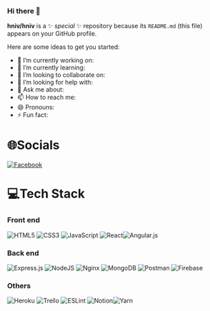 ### Hi there 👋


**hniv/hniv** is a ✨ _special_ ✨ repository because its `README.md` (this file) appears on your GitHub profile.

Here are some ideas to get you started:

- 🔭 I’m currently working on: 
- 🌱 I’m currently learning: 
- 👯 I’m looking to collaborate on: 
- 🤔 I’m looking for help with: 
- 💬 Ask me about: 
- 📫 How to reach me:
- 😄 Pronouns:
- ⚡ Fun fact:


# 🌐Socials
[![Facebook](https://img.shields.io/badge/Facebook-%231877F2.svg?logo=Facebook&logoColor=white)](https://facebook.com/https://www.facebook.com/profile.php?id=100051093860697) 

# 💻Tech Stack

### Front end
![HTML5](https://img.shields.io/badge/html5-%23E34F26.svg?style=flat&logo=html5&logoColor=white) ![CSS3](https://img.shields.io/badge/css3-%231572B6.svg?style=flat&logo=css3&logoColor=white) ![JavaScript](https://img.shields.io/badge/javascript-%23323330.svg?style=flat&logo=javascript&logoColor=%23F7DF1E) ![React](https://img.shields.io/badge/react-%2320232a.svg?style=flat&logo=react&logoColor=%2361DAFB)![Angular.js](https://img.shields.io/badge/angular.js-%23E23237.svg?style=flat&logo=angularjs&logoColor=white) 

### Back end
![Express.js](https://img.shields.io/badge/express.js-%23404d59.svg?style=flat&logo=express&logoColor=%2361DAFB) ![NodeJS](https://img.shields.io/badge/node.js-6DA55F?style=flat&logo=node.js&logoColor=white) ![Nginx](https://img.shields.io/badge/nginx-%23009639.svg?style=flat&logo=nginx&logoColor=white) ![MongoDB](https://img.shields.io/badge/MongoDB-%234ea94b.svg?style=flat&logo=mongodb&logoColor=white) ![Postman](https://img.shields.io/badge/Postman-FF6C37?style=flat&logo=postman&logoColor=white) ![Firebase](https://img.shields.io/badge/firebase-%23039BE5.svg?style=flat&logo=firebase)
### Others
![Heroku](https://img.shields.io/badge/heroku-%23430098.svg?style=flat&logo=heroku&logoColor=white) ![Trello](https://img.shields.io/badge/Trello-%23026AA7.svg?style=flat&logo=Trello&logoColor=white)  ![ESLint](https://img.shields.io/badge/ESLint-4B3263?style=flat&logo=eslint&logoColor=white)  ![Notion](https://img.shields.io/badge/Notion-%23000000.svg?style=flat&logo=notion&logoColor=white)![Yarn](https://img.shields.io/badge/yarn-%232C8EBB.svg?style=flat&logo=yarn&logoColor=white)

